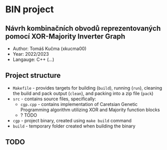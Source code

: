 # BIN project
## Návrh kombinačních obvodů reprezentovaných pomocí XOR-Majority Inverter Graph

 - Author: Tomáš Kučma (xkucma00)
 - Year: 2022/2023
 - Langauge: C++ (...)

## Project structure

 - `Makefile` - provides targets for building (`build`), running (`run`), cleaning the build and pack output (`clean`), and packing into a zip file (`pack`)
 - `src` - contains source files, specifically:
   - `cgp.cpp` - contains implementation of Caretsian Genetic Programming algorithm utilizing XOR and Majority function blocks
   - ? TODO
 - `cgp` - project binary, created using `make build` command
 - `build` - temporary folder created when building the binary

## TODO
